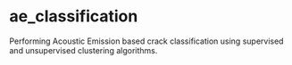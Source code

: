 # ae_classification
Performing Acoustic Emission based crack classification using supervised and unsupervised clustering algorithms. 
